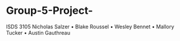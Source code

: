 # Group-5-Project-
ISDS 3105
Nicholas Salzer • Blake Roussel • Wesley Bennet • Mallory Tucker • Austin Gauthreau
